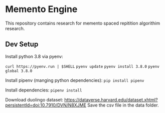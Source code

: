 # Memento Engine

This repository contains research for memento spaced repitition algorithim research.

## Dev Setup

Install python 3.8 via pyenv:

`curl https://pyenv.run | $SHELL`
`pyenv update`
`pyenv install 3.8.0`
`pyenv global 3.8.0`

Install pipenv (manging python dependencies):
`pip install pipenv`

Install dependencies:
`pipenv install`

Download duolingo dataset: https://dataverse.harvard.edu/dataset.xhtml?persistentId=doi:10.7910/DVN/N8XJME
Save the csv file in the data folder.